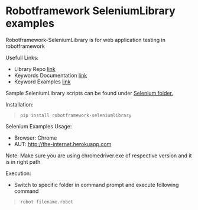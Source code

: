 # Robotframework SeleniumLibrary examples

Robotframework-SeleniumLibrary is for web application testing in robotframework

Usefull Links:

 - Library Repo [link](https://github.com/robotframework/SeleniumLibrary)
 - Keywords Documentation [link](http://robotframework.org/SeleniumLibrary/SeleniumLibrary.html)
 - Keyword Examples [link](https://github.com/robotframework/SeleniumLibrary/tree/master/atest/acceptance/keywords)

Sample SeleniumLibrary scripts can be found under [Selenium folder.](/Selenium)

Installation:

  > `pip install robotframework-seleniumlibrary`

Selenium Examples Usage:

 - Browser: Chrome
 - AUT: http://the-internet.herokuapp.com

Note: Make sure you are using chromedriver.exe of respective version and it is in right path

Execution: 

 - Switch to specific folder in command prompt and execute following command
  > `robot filename.robot`